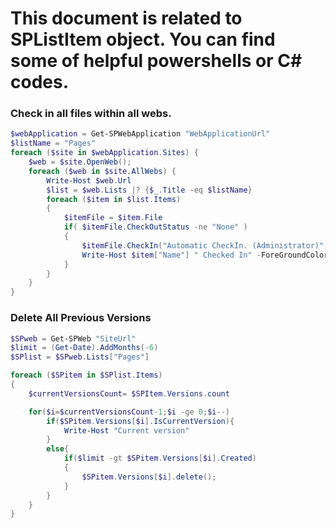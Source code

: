# This document is related to SPListItem object. You can find some of helpful powershells or C# codes.

### Check in all files within all webs.

```powershell
$webApplication = Get-SPWebApplication "WebApplicationUrl"
$listName = "Pages"
foreach ($site in $webApplication.Sites) {
    $web = $site.OpenWeb();
    foreach ($web in $site.AllWebs) {
        Write-Host $web.Url
        $list = $web.Lists |? {$_.Title -eq $listName}
        foreach ($item in $list.Items) 
        {
            $itemFile = $item.File
            if( $itemFile.CheckOutStatus -ne "None" )
            { 
                $itemFile.CheckIn("Automatic CheckIn. (Administrator)", [Microsoft.SharePoint.SPCheckinType]::MajorCheckIn);
                Write-Host $item["Name"] " Checked In" -ForeGroundColor Green
            }
        }
    }
}
```

### Delete All Previous Versions
```powershell
$SPweb = Get-SPWeb "SiteUrl"
$limit = (Get-Date).AddMonths(-6)
$SPlist = $SPweb.Lists["Pages"]

foreach ($SPitem in $SPlist.Items)
{
    $currentVersionsCount= $SPItem.Versions.count

    for($i=$currentVersionsCount-1;$i -ge 0;$i--)
        if($SPitem.Versions[$i].IsCurrentVersion){
            Write-Host "Current version"
        }
        else{ 
            if($limit -gt $SPitem.Versions[$i].Created)
            {
                $SPitem.Versions[$i].delete();
            }
        }
    }
}
```
